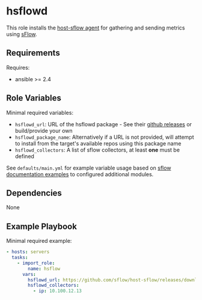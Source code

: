 # hsflowd

This role installs the [host-sflow agent][1] for gathering and sending metrics using [sFlow][2].

## Requirements

Requires:

* ansible >= 2.4

## Role Variables

Minimal required variables:

* `hsflowd_url`: URL of the hsflowd package - See their [github releases][3] or build/provide your
 own
 * `hsflowd_package_name`: Alternatively if a URL is not provided, will attempt to install from the
  target's available repos using this package name
* `hsflowd_collectors`: A list of sflow collectors, at least **one** must be defined

See `defaults/main.yml` for example variable usage based on [sflow documentation examples][4] to
configured additional modules.

## Dependencies

None

## Example Playbook

Minimal required example:

```yaml
- hosts: servers
  tasks:
    - import_role:
        name: hsflow
      vars:
        hsflowd_url: https://github.com/sflow/host-sflow/releases/download/v2.0.19-1/hsflowd-centos7-2.0.19-1.x86_64.rpm
        hsflowd_collectors:
          - ip: 10.100.12.13
```

[1]: https://github.com/sflow/host-sflow
[2]: https://sflow.net/index.php
[3]: https://github.com/sflow/host-sflow/releases
[4]: https://sflow.net/host-sflow-linux-config.php
